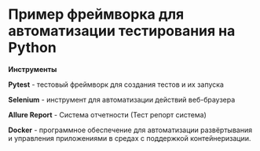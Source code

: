 <h1>Пример фреймворка для автоматизации тестирования на Python</h1>

<strong>Инструменты</strong>

<strong>Pytest</strong> - тестовый фреймворк для создания тестов и их запуска

<strong>Selenium</strong> - инструмент для автоматизации действий веб-браузера

<strong>Allure Report</strong> - Система отчетности (Тест репорт система)

<strong>Docker</strong> - программное обеспечение для автоматизации развёртывания и управления приложениями в средах с поддержкой контейнеризации.
